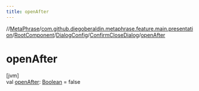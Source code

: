 ```yaml
---
title: openAfter
---
```

//[MetaPhrase](../../../../../index.html)/[com.github.diegoberaldin.metaphrase.feature.main.presentation](../../../index.html)/[RootComponent](../../index.html)/[DialogConfig](../index.html)/[ConfirmCloseDialog](index.html)/[openAfter](open-after.html)



# openAfter



[jvm]\
val [openAfter](open-after.html): [Boolean](https://kotlinlang.org/api/latest/jvm/stdlib/kotlin/-boolean/index.html) = false




